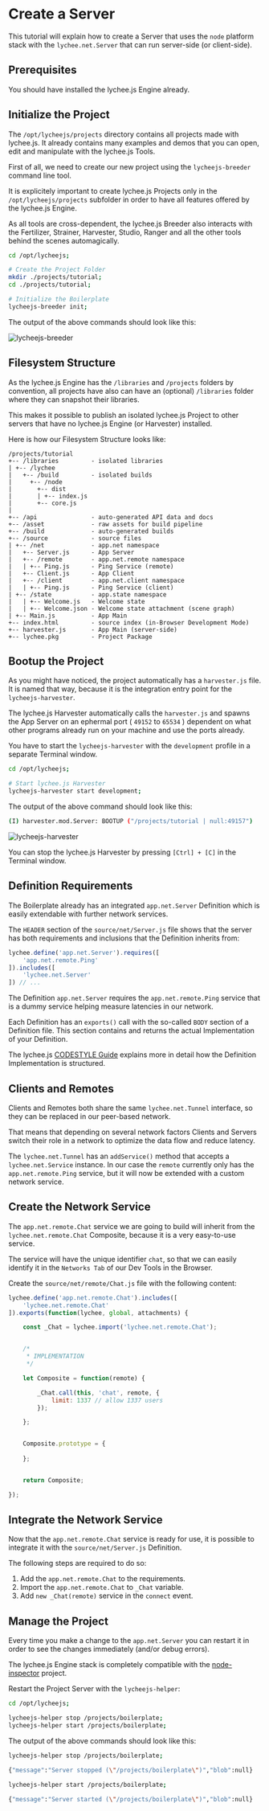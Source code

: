 
# Create a Server

This tutorial will explain how to create a Server that
uses the `node` platform stack with the `lychee.net.Server`
that can run server-side (or client-side).


## Prerequisites

You should have installed the lychee.js Engine already.


## Initialize the Project

The `/opt/lycheejs/projects` directory contains all projects
made with lychee.js. It already contains many examples and
demos that you can open, edit and manipulate with the
lychee.js Tools.

First of all, we need to create our new project using the
`lycheejs-breeder` command line tool.

It is explicitely important to create lychee.js Projects
only in the `/opt/lycheejs/projects` subfolder in order to
have all features offered by the lychee.js Engine.

As all tools are cross-dependent, the lychee.js Breeder also
interacts with the Fertilizer, Strainer, Harvester, Studio,
Ranger and all the other tools behind the scenes automagically.

```bash
cd /opt/lycheejs;

# Create the Project Folder
mkdir ./projects/tutorial;
cd ./projects/tutorial;

# Initialize the Boilerplate
lycheejs-breeder init;
```

The output of the above commands should look like this:

![lycheejs-breeder](./01-server/asset/initialize.png)


## Filesystem Structure

As the lychee.js Engine has the `/libraries` and `/projects`
folders by convention, all projects have also can have an
(optional) `/libraries` folder where they can snapshot their
libraries.

This makes it possible to publish an isolated lychee.js
Project to other servers that have no lychee.js Engine (or
Harvester) installed.

Here is how our Filesystem Structure looks like:

```
/projects/tutorial
+-- /libraries         - isolated libraries
| +-- /lychee
|   +-- /build         - isolated builds
|     +-- /node
|       +-- dist
|       | +-- index.js
|       +-- core.js
|
+-- /api               - auto-generated API data and docs
+-- /asset             - raw assets for build pipeline
+-- /build             - auto-generated builds
+-- /source            - source files
| +-- /net             - app.net namespace
|   +-- Server.js      - App Server
|   +-- /remote        - app.net.remote namespace
|   | +-- Ping.js      - Ping Service (remote)
|   +-- Client.js      - App Client
|   +-- /client        - app.net.client namespace
|   | +-- Ping.js      - Ping Service (client)
| +-- /state           - app.state namespace
|   | +-- Welcome.js   - Welcome state
|   | +-- Welcome.json - Welcome state attachment (scene graph)
| +-- Main.js          - App Main
+-- index.html         - source index (in-Browser Development Mode)
+-- harvester.js       - App Main (server-side)
+-- lychee.pkg         - Project Package
```


## Bootup the Project

As you might have noticed, the project automatically has
a `harvester.js` file. It is named that way, because it
is the integration entry point for the `lycheejs-harvester`.

The lychee.js Harvester automatically calls the `harvester.js`
and spawns the App Server on an ephermal port ( `49152` to `65534` )
dependent on what other programs already run on your machine
and use the ports already.

You have to start the `lycheejs-harvester` with the
`development` profile in a separate Terminal window.

```bash
cd /opt/lycheejs;

# Start lychee.js Harvester
lycheejs-harvester start development;
```

The output of the above command should look like this:

```bash
(I) harvester.mod.Server: BOOTUP ("/projects/tutorial | null:49157")
```

![lycheejs-harvester](./01-server/asset/harvester.png)

You can stop the lychee.js Harvester by pressing `[Ctrl] + [C]`
in the Terminal window.


## Definition Requirements

The Boilerplate already has an integrated `app.net.Server`
Definition which is easily extendable with further network
services.

The `HEADER` section of the `source/net/Server.js` file shows
that the server has both requirements and inclusions that the
Definition inherits from:

```javascript
lychee.define('app.net.Server').requires([
	'app.net.remote.Ping'
]).includes([
	'lychee.net.Server'
]) // ...
```

The Definition `app.net.Server` requires the `app.net.remote.Ping`
service that is a dummy service helping measure latencies in
our network.

Each Definition has an `exports()` call with the so-called `BODY`
section of a Definition file. This section contains and returns
the actual Implementation of your Definition.

The lychee.js [CODESTYLE Guide](https://github.com/Artificial-Engineering/lychee.js/blob/master/guides/CODESTYLE.md#definition-layout)
explains more in detail how the Definition Implementation is
structured.


## Clients and Remotes

Clients and Remotes both share the same `lychee.net.Tunnel`
interface, so they can be replaced in our peer-based network.

That means that depending on several network factors Clients
and Servers switch their role in a network to optimize the
data flow and reduce latency.

The `lychee.net.Tunnel` has an `addService()` method that accepts a
`lychee.net.Service` instance. In our case the `remote` currently
only has the `app.net.remote.Ping` service, but it will now be
extended with a custom network service.


## Create the Network Service

The `app.net.remote.Chat` service we are going to build will
inherit from the `lychee.net.remote.Chat` Composite, because
it is a very easy-to-use service.

The service will have the unique identifier `chat`, so that
we can easily identify it in the `Networks Tab` of our Dev Tools
in the Browser.

Create the `source/net/remote/Chat.js` file with the following
content:

```javascript
lychee.define('app.net.remote.Chat').includes([
	'lychee.net.remote.Chat'
]).exports(function(lychee, global, attachments) {

	const _Chat = lychee.import('lychee.net.remote.Chat');


	/*
	 * IMPLEMENTATION
	 */

	let Composite = function(remote) {

		_Chat.call(this, 'chat', remote, {
			limit: 1337 // allow 1337 users
		});

	};


	Composite.prototype = {
		
	};


	return Composite;

});
```


## Integrate the Network Service

Now that the `app.net.remote.Chat` service is ready
for use, it is possible to integrate it with the
`source/net/Server.js` Definition.

The following steps are required to do so:

1. Add the `app.net.remote.Chat` to the requirements.
2. Import the `app.net.remote.Chat` to `_Chat` variable.
3. Add `new _Chat(remote)` service in the `connect` event.


## Manage the Project

Every time you make a change to the `app.net.Server`
you can restart it in order to see the changes
immediately (and/or debug errors).

The lychee.js Engine stack is completely compatible
with the [node-inspector](https://github.com/node-inspector/node-inspector)
project.


Restart the Project Server with the `lycheejs-helper`:

```bash
cd /opt/lycheejs;

lycheejs-helper stop /projects/boilerplate;
lycheejs-helper start /projects/boilerplate;
```

The output of the above commands should look like this:

```bash
lycheejs-helper stop /projects/boilerplate;

{"message":"Server stopped (\"/projects/boilerplate\")","blob":null}

lycheejs-helper start /projects/boilerplate;

{"message":"Server started (\"/projects/boilerplate\")","blob":null}
```

